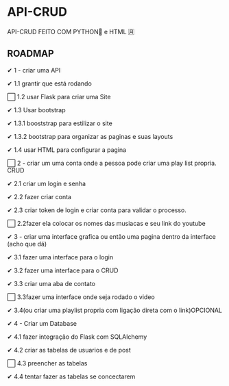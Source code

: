 # API-CRUD
API-CRUD FEITO COM PYTHON🐍 e HTML 🈷

## ROADMAP

✔   1 - criar uma API

✔      1.1 grantir que está rodando

⬜     1.2 usar Flask para criar uma Site
       
✔      1.3 Usar bootstrap

✔         1.3.1 booststrap para estilizar o site

✔         1.3.2 bootstrap para organizar as paginas e suas layouts
       
✔      1.4 usar HTML para configurar a pagina

⬜  2 - criar um uma conta onde a pessoa pode criar uma play list propria. CRUD

✔      2.1 criar um login e senha

✔      2.2 fazer criar conta

✔      2.3 criar token de login e criar conta para validar o processo.

⬜      2.2fazer ela colocar os nomes das musiacas e seu link do youtube

✔  3 - criar uma interface grafica ou então uma pagina dentro da interface (acho que dá)

✔      3.1 fazer uma interface para o login

✔      3.2 fazer uma interface para o CRUD

✔      3.3 criar uma aba de contato

⬜     3.3fazer uma interface onde seja rodado o video

✔     3.4(ou criar uma playlist propria com ligação direta com o link)OPCIONAL

✔   4 - Criar um Database 

✔     4.1 fazer integração do Flask com SQLAlchemy

✔     4.2 criar as tabelas de usuarios e de post

⬜    4.3 preencher as tabelas 

✔     4.4 tentar fazer as tabelas se concectarem



